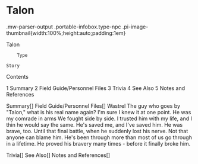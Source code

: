 # Talon

.mw-parser-output .portable-infobox.type-npc .pi-image-thumbnail{width:100%;height:auto;padding:1em}

Talon


	
		
		
	
	


	

	
		Type
	
	Story




Contents

1 Summary
2 Field Guide/Personnel Files
3 Trivia
4 See Also
5 Notes and References



Summary[]
Field Guide/Personnel Files[]
Wastrel
The guy who goes by "Talon," what is his real name again? I'm sure I knew it at one point.
He was my comrade in arms We fought side by side. I trusted him with my life, and I thin he would say the same. He's saved me, and I've saved him.
He was brave, too. Until that final battle, when he suddenly lost his nerve. Not that anyone can blame him. He's been through more than most of us go through in a lifetime. He proved his bravery many times - before it finally broke him.

Trivia[]
See Also[]
Notes and References[]
